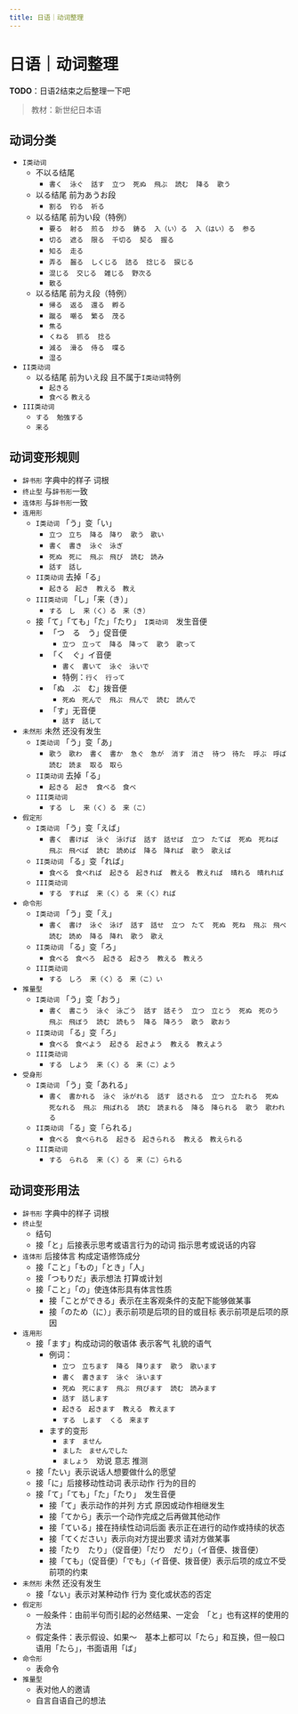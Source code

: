 ```yaml
---
title: 日语｜动词整理
---
```


# 日语｜动词整理

**TODO**：日语2结束之后整理一下吧

> 教材：新世纪日本语

## 动词分类

- `I类动词`
    - 不以る结尾
        - `書く`　`泳ぐ`　`話す`　`立つ`　`死ぬ`　`飛ぶ`　`読む`　`降る`　`歌う`
    - 以る结尾 前为あうお段
        - `割る`　`钓る`　`祈る`
    - 以る结尾 前为い段（特例）
        - `要る`　`射る`　`煎る`　`炒る`　`鋳る`　`入（い）る`　`入（はい）る`　`参る`
        - `切る`　`遮る`　`限る`　`千切る`　`契る`　`握る`
        - `知る`　`走る`
        - `弄る`　`齧る`　`しくじる`　`詰る`　`捻じる`　`捩じる`
        - `混じる`　`交じる`　`雑じる`　`野次る`
        - `散る`
    - 以る结尾 前为え段（特例）
        - `帰る`　`返る`　`還る`　`孵る`
        - `蹴る`　`嘲る`　`繁る`　`茂る`
        - `焦る`
        - `くねる`　`抓る`　`捻る`
        - `減る`　`滑る`　`侍る`　`喋る`
        - `湿る`
- `II类动词`
    - 以る结尾 前为いえ段 且不属于`I类动词`特例
        - `起きる`
        - `食べる` `教える`
- `III类动词`
    - `する`　`勉強する`
    - `来る`

## 动词变形规则

- `辞书形` 字典中的样子 词根
- `终止型` 与`辞书形`一致
- `连体形` 与`辞书形`一致 
- `连用形`
    - `I类动词` 「う」变「い」
        - `立つ　立ち`　`降る　降り`　`歌う　歌い`
        - `書く　書き`　`泳ぐ　泳ぎ`
        - `死ぬ　死に`　`飛ぶ　飛び`　`読む　読み`
        - `話す　話し`
    - `II类动词` 去掉「る」
        - `起きる　起き`　`教える　教え`
    - `III类动词` 「し」「来（き）」
        - `する　し`　`来（く）る　来（き）`
    - 接「て」「ても」「た」「たり」　`I类动词`　发生音便
        - 「つ　る　う」促音便
            - `立つ　立って`　`降る　降って`　`歌う　歌って`
        - 「く　ぐ」イ音便
            - `書く　書いて`　`泳ぐ　泳いで`
            - 特例：`行く　行って`
        - 「ぬ　ぶ　む」拨音便
            - `死ぬ　死んで`　`飛ぶ　飛んで`　`読む　読んで`
        - 「す」无音便
            - `話す　話して`
- `未然形` 未然 还没有发生
    - `I类动词` 「う」变「あ」
        - `歌う　歌わ`　`書く　書か`　`急ぐ　急が`　`消す　消さ`　`待つ　待た`　`呼ぶ　呼ば`　`読む　読ま`　`取る　取ら`
    - `II类动词` 去掉「る」
        - `起きる　起き`　`食べる　食べ`
    - `III类动词` 
        - `する　し`　`来（く）る　来（こ）`
- `假定形`
    - `I类动词` 「う」变「えば」
        - `書く　書けば`　`泳ぐ　泳げば`　`話す　話せば`　`立つ　たてば`　`死ぬ　死ねば`　`飛ぶ　飛べば`　`読む　読めば`　`降る　降れば`　`歌う　歌えば`
    - `II类动词` 「る」变「れば」
        - `食べる　食べれば`　`起きる　起きれば`　`教える　教えれば`　`晴れる　晴れれば`
    - `III类动词`
        - `する　すれば`　`来（く）る　来（く）れば`
- `命令形`
    - `I类动词` 「う」变「え」
        - `書く　書け`　`泳ぐ　泳げ`　`話す　話せ`　`立つ　たて`　`死ぬ　死ね`　`飛ぶ　飛べ`　`読む　読め`　`降る　降れ`　`歌う　歌え`
    - `II类动词` 「る」变「ろ」
        - `食べる　食べろ`　`起きる　起きろ`　`教える　教えろ`
    - `III类动词`
        - `する　しろ`　`来（く）る　来（こ）い`
- `推量型`
    - `I类动词` 「う」变「おう」
        - `書く　書こう`　`泳ぐ　泳ごう`　`話す　話そう`　`立つ　立とう`　`死ぬ　死のう`　`飛ぶ　飛ぼう`　`読む　読もう`　`降る　降ろう`　`歌う　歌おう`
    - `II类动词` 「る」变「ろ」
        - `食べる　食べよう`　`起きる　起きよう`　`教える　教えよう`
    - `III类动词`
        - `する　しよう`　`来（く）る　来（こ）よう`
- `受身形`
    - `I类动词` 「う」变「あれる」
        - `書く　書かれる`　`泳ぐ　泳がれる`　`話す　話される`　`立つ　立たれる`　`死ぬ　死なれる`　`飛ぶ　飛ばれる`　`読む　読まれる`　`降る　降られる`　`歌う　歌われる`
    - `II类动词` 「る」变「られる」
        - `食べる　食べられる`　`起きる　起きられる`　`教える　教えられる`
    - `III类动词`
        - `する　られる`　`来（く）る　来（こ）られる`

## 动词变形用法

- `辞书形` 字典中的样子 词根
- `终止型`
    - 结句
    - 接「と」后接表示思考或语言行为的动词 指示思考或说话的内容
- `连体形` 后接体言 构成定语修饰成分
    - 接「こと」「もの」「とき」「人」
    - 接「つもりだ」表示想法 打算或计划
    - 接「こと」「の」使连体形具有体言性质
        - 接「ことができる」表示在主客观条件的支配下能够做某事
        - 接「のため（に）」表示前项是后项的目的或目标 表示前项是后项的原因
- `连用形`
    - 接「ます」构成动词的敬语体 表示客气 礼貌的语气
        - 例词：
            - `立つ　立ちます`　`降る　降ります`　`歌う　歌います`
            - `書く　書きます`　`泳ぐ　泳います`
            - `死ぬ　死にます`　`飛ぶ　飛びます`　`読む　読みます`
            - `話す　話します`
            - `起きる　起きます`　`教える　教えます`
            - `する　します`　`くる　来ます`
        - ます的变形
            - `ます　ません`
            - `ました　ませんでした`
            - `ましょう`　劝说 意志 推测
    - 接「たい」表示说话人想要做什么的愿望
    - 接「に」后接移动性动词 表示动作 行为的目的
    - 接「て」「ても」「た」「たり」　发生音便
        - 接「て」表示动作的并列 方式 原因或动作相继发生
        - 接「てから」表示一个动作完成之后再做其他动作
        - 接「ている」接在持续性动词后面 表示正在进行的动作或持续的状态
        - 接「てください」表示向对方提出要求 请对方做某事
        - 接「たり　たり」（促音便）「だり　だり」（イ音便、拨音便）
        - 接「ても」（促音便）「でも」（イ音便、拨音便）表示后项的成立不受前项的约束
- `未然形` 未然 还没有发生
    - 接「ない」表示对某种动作 行为 变化或状态的否定
- `假定形`
    - 一般条件：由前半句而引起的必然结果、一定会　「と」也有这样的使用的方法
    - 假定条件：表示假设、如果～　基本上都可以「たら」和互换，但一般口语用「たら」，书面语用「ば」
- `命令形`
    - 表命令
- `推量型`
    - 表对他人的邀请
    - 自言自语自己的想法
